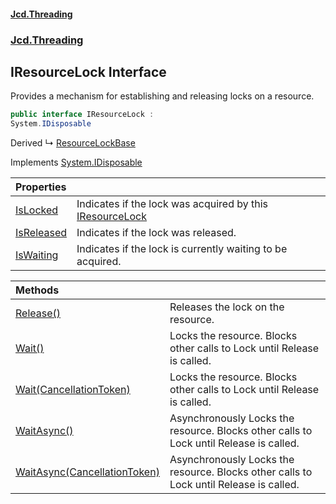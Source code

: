 #### [Jcd.Threading](index.md 'index')
### [Jcd.Threading](Jcd.Threading.md 'Jcd.Threading')

## IResourceLock Interface

Provides a mechanism for establishing and releasing locks on a resource.

```csharp
public interface IResourceLock :
System.IDisposable
```

Derived
&#8627; [ResourceLockBase](ResourceLockBase.md 'Jcd.Threading.ResourceLockBase')

Implements [System.IDisposable](https://docs.microsoft.com/en-us/dotnet/api/System.IDisposable 'System.IDisposable')

| Properties | |
| :--- | :--- |
| [IsLocked](IResourceLock.IsLocked.md 'Jcd.Threading.IResourceLock.IsLocked') | Indicates if the lock was acquired by this [IResourceLock](IResourceLock.md 'Jcd.Threading.IResourceLock') |
| [IsReleased](IResourceLock.IsReleased.md 'Jcd.Threading.IResourceLock.IsReleased') | Indicates if the lock was released. |
| [IsWaiting](IResourceLock.IsWaiting.md 'Jcd.Threading.IResourceLock.IsWaiting') | Indicates if the lock is currently waiting to be acquired. |

| Methods | |
| :--- | :--- |
| [Release()](IResourceLock.Release().md 'Jcd.Threading.IResourceLock.Release()') | Releases the lock on the resource. |
| [Wait()](IResourceLock.Wait().md 'Jcd.Threading.IResourceLock.Wait()') | Locks the resource. Blocks other calls to Lock until Release is called. |
| [Wait(CancellationToken)](IResourceLock.Wait.TET9I9Gih4bCELZJIopdow.md 'Jcd.Threading.IResourceLock.Wait(System.Threading.CancellationToken)') | Locks the resource. Blocks other calls to Lock until Release is called. |
| [WaitAsync()](IResourceLock.WaitAsync().md 'Jcd.Threading.IResourceLock.WaitAsync()') | Asynchronously Locks the resource. Blocks other calls to Lock until Release is called. |
| [WaitAsync(CancellationToken)](IResourceLock.WaitAsync.nmWfqBUe9gzKavYfWfB1wQ.md 'Jcd.Threading.IResourceLock.WaitAsync(System.Threading.CancellationToken)') | Asynchronously Locks the resource. Blocks other calls to Lock until Release is called. |
